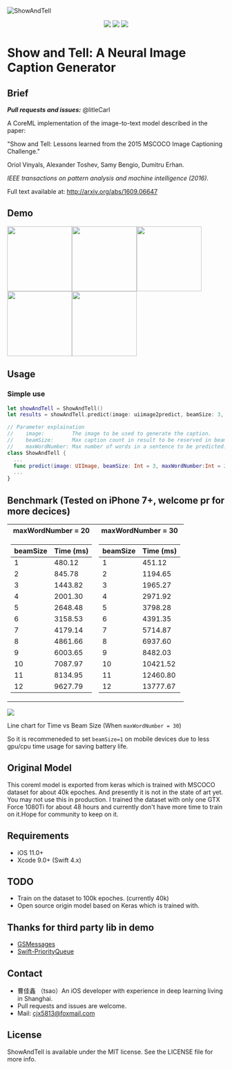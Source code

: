 ![ShowAndTell](https://github.com/litleCarl/ShowAndTell/blob/master/DemoImages/showAndTell.png)

<p align="center">
<a href="https://developer.apple.com/swift"><img src="https://img.shields.io/badge/language-swift4-f48041.svg?style=flat"></a>
<a href="https://developer.apple.com/ios"><img src="https://img.shields.io/badge/platform-iOS%2011%2B-blue.svg?style=flat"></a>
<a href="https://github.com/wxxsw/GSMessages/tree/1.0.0"><img src="https://img.shields.io/badge/release-1.0.0-blue.svg"></a>
</p>

# Show and Tell: A Neural Image Caption Generator 

## Brief

***Pull requests and issues:*** 
@litleCarl

A CoreML implementation of the image-to-text model described in the paper:

"Show and Tell: Lessons learned from the 2015 MSCOCO Image Captioning
Challenge."

Oriol Vinyals, Alexander Toshev, Samy Bengio, Dumitru Erhan.

*IEEE transactions on pattern analysis and machine intelligence (2016).*

Full text available at: http://arxiv.org/abs/1609.06647

## Demo
<img src="https://github.com/LitleCarl/ShowAndTell/blob/master/DemoImages/demo_5.png" width="150" ><img src="https://github.com/LitleCarl/ShowAndTell/blob/master/DemoImages/demo_2.png" width="150" ><img src="https://github.com/LitleCarl/ShowAndTell/blob/master/DemoImages/demo_3.png" width="150" ><img src="https://github.com/LitleCarl/ShowAndTell/blob/master/DemoImages/demo_4.png" width="150" ><img src="https://github.com/LitleCarl/ShowAndTell/blob/master/DemoImages/demo_6.png" width="150" >


## Usage

### Simple use
```Swift
let showAndTell = ShowAndTell()
let results = showAndTell.predict(image: uiimage2predict, beamSize: 3, maxWordNumber: 30)
```



```Swift
// Parameter explaination
//    image:         The image to be used to generate the caption.
//    beamSize:      Max caption count in result to be reserved in beam search.(Affect the performance greatly)
//    maxWordNumber: Max number of words in a sentence to be predicted.
class ShowAndTell {
  ...
  func predict(image: UIImage, beamSize: Int = 3, maxWordNumber:Int = 20) -> PriorityQueue<Caption>
  ...
}
```

## Benchmark (Tested on iPhone 7+, welcome pr for more decices)
<table>
<tr><th>maxWordNumber = 20 </th><th>maxWordNumber = 30</th></tr>
<tr><td>

beamSize | Time (ms)
---- | ---
1  | 480.12
2  | 845.78
3  | 1443.82
4  | 2001.30
5  | 2648.48
6  | 3158.53
7  | 4179.14
8  | 4861.66
9  | 6003.65
10 | 7087.97
11 | 8134.95
12 | 9627.79

</td><td>

beamSize | Time (ms)
---- | ---
1 | 451.12
2 | 1194.65
3 | 1965.27
4 | 2971.92
5 | 3798.28
6 | 4391.35
7 | 5714.87
8 | 6937.60
9 | 8482.03
10 | 10421.52
11 | 12460.80
12 | 13777.67
</td></tr> </table>

<img src="https://github.com/LitleCarl/ShowAndTell/blob/master/DemoImages/chart_of_beam_size" >

Line chart for Time vs Beam Size (When `maxWordNumber = 30`)

So it is recommeneded to set `beamSize=1` on mobile devices due to less gpu/cpu time usage for saving battery life.  

## Original Model
This coreml model is exported from keras which is trained with MSCOCO dataset for about 40k epoches. And presently it is not in the state of art yet. You may not use this in production.
I trained the dataset with only one GTX Force 1080Ti for about 48 hours and currently don't have more time to train on it.Hope for community to keep on it.

## Requirements
- iOS 11.0+
- Xcode 9.0+ (Swift 4.x)

## TODO 
- Train on the dataset to 100k epoches. (currently 40k)
- Open source origin model based on Keras which is trained with.

## Thanks for third party lib in demo
- [GSMessages](https://github.com/wxxsw/GSMessages)
- [Swift-PriorityQueue](https://github.com/Bouke/Swift-PriorityQueue/)

## Contact
- 曹佳鑫 （tsao）An iOS developer with experience in deep learning living in Shanghai.
- Pull requests and issues are welcome.
- Mail: cjx5813@foxmail.com

## License

ShowAndTell is available under the MIT license. See the LICENSE file for more info.
